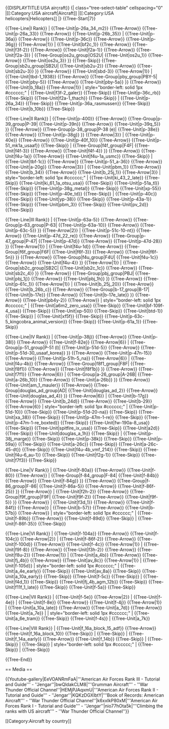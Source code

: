 {{DISPLAYTITLE:USA aircraft}}
{| class="tree-select-table" cellspacing="0"
|[[:Category:USA aircraft|Aircraft]]
|[[:Category:USA helicopters|Helicopters]]
|}
{{Tree-Start|7}}

{{Tree-Line|I Rank}}
|
{{Tree-Unit|p-26a_34_m2}}
{{Tree-Arrow}}
{{Tree-Unit|p-26a_33}}
{{Tree-Arrow}}
{{Tree-Unit|p-26b_35}}
|
{{Tree-Unit|p-36a}}
{{Tree-Arrow}}
{{Tree-Unit|p-36c}}
{{Tree-Arrow}}
{{Tree-Unit|p-36g}}
{{Tree-Arrow|1}}
|
{{Tree-Unit|bf2c_1}}
{{Tree-Arrow}}
{{Tree-Unit|f3f-2}}
{{Tree-Arrow}}
{{Tree-Unit|f2a-1}}
{{Tree-Arrow}}
{{Tree-Unit|f2a-3}}
|
{{Tree-Group|os2u_group|OS2U|
  {{Tree-Unit|os2u_1}}
{{Tree-Arrow}}
{{Tree-Unit|os2u_3}}
}}
{{Tree-Skip}}
{{Tree-Group|sb2u_group|SB2U|
  {{Tree-Unit|sb2u-2}}
{{Tree-Arrow}}
{{Tree-Unit|sb2u-3}}
}}
{{Tree-Arrow}}
{{Tree-Unit|sbd-3}}
{{Tree-Arrow|1}}
|
{{Tree-Unit|tbd-1_1938}}
{{Tree-Arrow}}
{{Tree-Group|pby_group|PBY-5|
  {{Tree-Unit|pby-5}}
{{Tree-Arrow}}
{{Tree-Unit|pby-5a}}
}}
{{Tree-Arrow}}
{{Tree-Unit|b_18a}}
{{Tree-Arrow|1}}
| style="border-left: solid 1px #cccccc;" |
{{Tree-Unit|f3f-2_galer}}
{{Tree-Skip}}
{{Tree-Unit|p-36c_rb}}
{{Tree-Skip}}
{{Tree-Unit|f2a-1_thach}}
{{Tree-Skip}}
|
{{Tree-Unit|p-26a_34}}
{{Tree-Skip}}
{{Tree-Unit|p-36a_rasmussen}}
{{Tree-Skip}}
{{Tree-Unit|b_10b}}
{{Tree-Skip}}

{{Tree-Line|II Rank}}
|
{{Tree-Unit|p-400}}
{{Tree-Arrow}}
{{Tree-Group|p-39_group|P-39|
  {{Tree-Unit|p-39n}}
{{Tree-Arrow}}
{{Tree-Unit|p-39q_5}}
}}
{{Tree-Arrow}}
{{Tree-Group|p-38_group|P-38 (e)|
  {{Tree-Unit|p-38e}}
{{Tree-Arrow}}
{{Tree-Unit|p-38g}}
}}
{{Tree-Arrow|3}}
|
{{Tree-Unit|p-40e}}
{{Tree-Arrow}}
{{Tree-Unit|p-40f_10}}
{{Tree-Arrow}}
{{Tree-Unit|p-51_mk1a_usaaf}}
{{Tree-Skip}}
|
{{Tree-Group|f4f_group|F4F|
  {{Tree-Unit|f4f-3}}
{{Tree-Arrow}}
{{Tree-Unit|f4f-4}}
}}
{{Tree-Arrow}}
{{Tree-Unit|f4u-1a}}
{{Tree-Arrow}}
{{Tree-Unit|f4u-1a_usmc}}
{{Tree-Skip}}
|
{{Tree-Unit|tbf-1c}}
{{Tree-Arrow}}
{{Tree-Unit|p-51_a-36}}
{{Tree-Arrow}}
{{Tree-Unit|a-20g}}
{{Tree-Arrow|3}}
|
{{Tree-Unit|pbm_1}}
{{Tree-Arrow}}
{{Tree-Unit|b_34}}
{{Tree-Arrow}}
{{Tree-Unit|b_25j_1}}
{{Tree-Arrow|3}}
| style="border-left: solid 1px #cccccc;" |
{{Tree-Unit|ki_43_2_late}}
{{Tree-Skip}}
{{Tree-Unit|ki_61_1a_otsu_usa}}
{{Tree-Skip}}
{{Tree-Unit|p-51a_tl}}
{{Tree-Skip}}
{{Tree-Unit|p-38g_metal}}
{{Tree-Skip}}
{{Tree-Unit|xp-55}}
{{Tree-Skip}}
{{Tree-Unit|p-40e_td}}
{{Tree-Skip}}
|
{{Tree-Unit|p-40c}}
{{Tree-Skip}}
{{Tree-Unit|yp-38}}
{{Tree-Skip}}
{{Tree-Unit|p-43a-1}}
{{Tree-Skip}}
{{Tree-Unit|pbm_3}}
{{Tree-Skip}}
{{Tree-Unit|pv_2d}}
{{Tree-Skip}}

{{Tree-Line|III Rank}}
|
{{Tree-Unit|p-63a-5}}
{{Tree-Arrow}}
{{Tree-Group|p-63_group|P-63|
  {{Tree-Unit|p-63a-10}}
{{Tree-Arrow}}
{{Tree-Unit|p-63c-5}}
}}
{{Tree-Arrow|2}}
|
{{Tree-Unit|p-51c-10-nt}}
{{Tree-Arrow}}
{{Tree-Unit|p-47d_22_re}}
{{Tree-Arrow}}
{{Tree-Group|p-47_group|P-47|
  {{Tree-Unit|p-47d}}
{{Tree-Arrow}}
{{Tree-Unit|p-47d-28}}
}}
{{Tree-Arrow|1}}
|
{{Tree-Unit|f4u-1d}}
{{Tree-Arrow}}
{{Tree-Group|f6f_group|F6F|
  {{Tree-Unit|f6f-3}}
{{Tree-Arrow}}
{{Tree-Unit|f6f-5n}}
}}
{{Tree-Arrow}}
{{Tree-Group|f4u_group|F4U|
  {{Tree-Unit|f4u-1c}}
{{Tree-Arrow}}
{{Tree-Unit|f4u-4}}
}}
{{Tree-Arrow|1}}
|
{{Tree-Group|sb2c_group|SB2C|
  {{Tree-Unit|sb2c_1c}}
{{Tree-Arrow}}
{{Tree-Unit|sb2c_4}}
}}
{{Tree-Arrow}}
{{Tree-Group|pbj_group|PBJ|
  {{Tree-Unit|pbj_1j}}
{{Tree-Arrow}}
{{Tree-Unit|pbj_1h}}
}}
{{Tree-Arrow}}
{{Tree-Unit|p-61c_1}}
{{Tree-Arrow|1}}
|
{{Tree-Unit|b_25j_20}}
{{Tree-Arrow}}
{{Tree-Unit|b_26b_c}}
{{Tree-Arrow}}
{{Tree-Group|b-17_group|B-17|
  {{Tree-Unit|b-17e}}
{{Tree-Arrow}}
{{Tree-Unit|b-17e_late}}
}}
{{Tree-Arrow}}
{{Tree-Unit|pb4y-2}}
{{Tree-Arrow}}
| style="border-left: solid 1px #cccccc;" |
{{Tree-Unit|a6m2_zero_usa}}
{{Tree-Skip}}
{{Tree-Unit|bf-109f-4_usa}}
{{Tree-Skip}}
{{Tree-Unit|xp-50}}
{{Tree-Skip}}
{{Tree-Unit|btd-1}}
{{Tree-Skip}}
|
{{Tree-Unit|xf5f}}
{{Tree-Skip}}
{{Tree-Unit|p-63c-5_kingcobra_animal_version}}
{{Tree-Skip}}
{{Tree-Unit|p-61a_1}}
{{Tree-Skip}}

{{Tree-Line|IV Rank}}
|
{{Tree-Unit|p-38j}}
{{Tree-Arrow}}
{{Tree-Unit|p-38l}}
{{Tree-Arrow}}
{{Tree-Unit|f-82e}}
{{Tree-Arrow|6}}
|
{{Tree-Group|p-51_group|P-51 (l)|
  {{Tree-Unit|p-51d-5}}
{{Tree-Arrow}}
{{Tree-Unit|p-51d-30_usaaf_korea}}
}}
{{Tree-Arrow}}
{{Tree-Unit|p-47n-15}}
{{Tree-Arrow}}
{{Tree-Unit|p-51h-5_na}}
{{Tree-Arrow|6}}
|
{{Tree-Unit|f4u-4b}}
{{Tree-Arrow}}
{{Tree-Group|f8f1_group|F8F|
  {{Tree-Unit|f8f1}}
{{Tree-Arrow}}
{{Tree-Unit|f8f1b}}
}}
{{Tree-Arrow}}
{{Tree-Unit|f7f1}}
{{Tree-Arrow|6}}
|
{{Tree-Group|a-26_group|A-26B|
  {{Tree-Unit|a-26b_10}}
{{Tree-Arrow}}
{{Tree-Unit|a-26b}}
}}
{{Tree-Arrow}}
{{Tree-Unit|am_1_mauler}}
{{Tree-Arrow}}
{{Tree-Group|douglas_ad_group|AD|
  {{Tree-Unit|douglas_ad_2}}
{{Tree-Arrow}}
{{Tree-Unit|douglas_ad_4}}
}}
{{Tree-Arrow|6}}
|
{{Tree-Unit|b-17g}}
{{Tree-Arrow}}
{{Tree-Unit|b_24d}}
{{Tree-Arrow}}
{{Tree-Unit|b-29}}
{{Tree-Arrow|6}}
| style="border-left: solid 1px #cccccc;" |
{{Tree-Unit|p-51d-10}}
{{Tree-Skip}}
{{Tree-Unit|p-51d-20-na}}
{{Tree-Skip}}
{{Tree-Unit|xa_38}}
{{Tree-Skip}}
{{Tree-Unit|p-47m-1-re}}
{{Tree-Skip}}
{{Tree-Unit|p-47m-1-re_boxted}}
{{Tree-Skip}}
{{Tree-Unit|fw-190a-8_usa}}
{{Tree-Skip}}
{{Tree-Unit|spitfire_ix_usa}}
{{Tree-Skip}}
{{Tree-Unit|a2d}}
{{Tree-Skip}}
{{Tree-Unit|douglas_a_1h}}
{{Tree-Skip}}
|
{{Tree-Unit|p-38j_marge}}
{{Tree-Skip}}
{{Tree-Unit|p-38k}}
{{Tree-Skip}}
{{Tree-Unit|p-59a}}
{{Tree-Skip}}
{{Tree-Unit|a-26c}}
{{Tree-Skip}}
{{Tree-Unit|a-26c-45-dt}}
{{Tree-Skip}}
{{Tree-Unit|f4u-4b_vmf_214}}
{{Tree-Skip}}
{{Tree-Unit|f4u-6_au-1}}
{{Tree-Skip}}
{{Tree-Unit|f2g-1}}
{{Tree-Skip}}
{{Tree-Unit|f7f3}}
{{Tree-Skip}}

{{Tree-Line|V Rank}}
|
{{Tree-Unit|f-80a}}
{{Tree-Arrow}}
{{Tree-Unit|f-80}}
{{Tree-Arrow}}
|
{{Tree-Group|f-84_group|F-84|
  {{Tree-Unit|f-84b}}
{{Tree-Arrow}}
{{Tree-Unit|f-84g}}
}}
{{Tree-Arrow}}
{{Tree-Group|f-86_group|F-86|
  {{Tree-Unit|f-86a-5}}
{{Tree-Arrow}}
{{Tree-Unit|f-86f-25}}
}}
{{Tree-Arrow}}
|
{{Tree-Unit|f2h-2}}
{{Tree-Arrow}}
{{Tree-Group|f9f_group|F9F|
  {{Tree-Unit|f9f-2}}
{{Tree-Arrow}}
{{Tree-Unit|f9f-5}}
}}
{{Tree-Arrow}}
|
{{Tree-Unit|f3d_1}}
{{Tree-Arrow}}
{{Tree-Unit|f-84f}}
{{Tree-Arrow}}
|
{{Tree-Unit|b-57}}
{{Tree-Arrow}}
{{Tree-Unit|b-57b}}
{{Tree-Arrow}}
| style="border-left: solid 1px #cccccc;" |
{{Tree-Unit|f-89b}}
{{Tree-Arrow}}
{{Tree-Unit|f-89d}}
{{Tree-Skip}}
|
{{Tree-Unit|f-86f-35}}
{{Tree-Skip}}

{{Tree-Line|VI Rank}}
|
{{Tree-Unit|f-104a}}
{{Tree-Arrow}}
{{Tree-Unit|f-104c}}
{{Tree-Arrow|2}}
|
{{Tree-Unit|f-86f-2}}
{{Tree-Arrow}}
{{Tree-Unit|f-100d}}
{{Tree-Arrow}}
{{Tree-Unit|f-4c}}
{{Tree-Arrow|1}}
|
{{Tree-Unit|f9f-8}}
{{Tree-Arrow}}
{{Tree-Unit|f3h-2}}
{{Tree-Arrow}}
{{Tree-Unit|f8u-2}}
{{Tree-Arrow|1}}
|
{{Tree-Unit|a_4b}}
{{Tree-Arrow}}
{{Tree-Unit|fj_4b}}
{{Tree-Arrow}}
{{Tree-Unit|av_8c}}
{{Tree-Arrow|1}}
|
{{Tree-Unit|f-105d}}
| style="border-left: solid 1px #cccccc;" |
{{Tree-Unit|a_4e_early}}
{{Tree-Skip}}
{{Tree-Unit|av_8a}}
{{Tree-Skip}}
{{Tree-Unit|a_10a_early}}
{{Tree-Skip}}
{{Tree-Unit|f-5c}}
{{Tree-Skip}}
|
{{Tree-Unit|f4d_1}}
{{Tree-Skip}}
{{Tree-Unit|fj_4b_agm_12b}}
{{Tree-Skip}}
{{Tree-Unit|f11f_1_late}}
{{Tree-Skip}}
{{Tree-Unit|f-5a}}
{{Tree-Skip}}

{{Tree-Line|VII Rank}}
|
{{Tree-Unit|f-5e}}
{{Tree-Arrow|2}}
|
{{Tree-Unit|f-4e}}
|
{{Tree-Unit|f-8e}}
{{Tree-Arrow}}
{{Tree-Unit|f-4j}}
{{Tree-Arrow|1}}
|
{{Tree-Unit|a_10a_late}}
{{Tree-Arrow}}
{{Tree-Unit|a_7d}}
{{Tree-Arrow}}
{{Tree-Unit|a_7e}}
|
| style="border-left: solid 1px #cccccc;" |
{{Tree-Unit|a_6e_tram}}
{{Tree-Skip}}
{{Tree-Unit|f-4s}}
|
{{Tree-Unit|a_7k}}

{{Tree-Line|VIII Rank}}
|
{{Tree-Unit|f_16a_block_15_adf}}
{{Tree-Arrow}}
{{Tree-Unit|f_16a_block_10}}
{{Tree-Skip}}
|
{{Tree-Skip}}
|
{{Tree-Unit|f_14a_early}}
{{Tree-Arrow}}
{{Tree-Unit|f_14b}}
{{Tree-Skip}}
|
{{Tree-Skip}}
|
{{Tree-Skip}}
| style="border-left: solid 1px #cccccc;" |
{{Tree-Skip}}
|
{{Tree-Skip}}

{{Tree-End}}

== Media ==

<!-- ''Excellent additions to the article would be video guides, screenshots from the game, and photos.'' -->

{{Youtube-gallery|EeVOANRmFaA|'''American Air Forces Rank III - Tutorial and Guide''' - ''Jengar''|bwQldakCLM8|'''Grumman Aircraft''' - ''War Thunder Official Channel''|HEMjPJAqxmU|'''American Air Forces Rank II - Tutorial and Guide''' - ''Jengar''|KQKzDGXlbtY|'''Book of Records: American Aircraft''' - ''War Thunder Official Channel''|k6xxIkP80xM|'''American Air Forces Rank I - Tutorial and Guide''' - ''Jengar''|nio77hOta5k|'''Climbing the ranks with US aircraft'''  - ''War Thunder Official Channel''}}

[[Category:Aircraft by country]]
